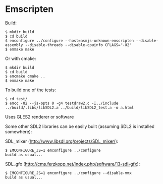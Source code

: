 Emscripten
================================================================================

Build:

    $ mkdir build
    $ cd build
    $ emconfigure ../configure --host=asmjs-unknown-emscripten --disable-assembly --disable-threads --disable-cpuinfo CFLAGS="-O2"
    $ emmake make

Or with cmake:

    $ mkdir build
    $ cd build
    $ emcmake cmake ..
    $ emmake make

To build one of the tests:

    $ cd test/
    $ emcc -O2 --js-opts 0 -g4 testdraw2.c -I../include ../build/.libs/libSDL2.a ../build/libSDL2_test.a -o a.html

Uses GLES2 renderer or software

Some other SDL2 libraries can be easily built (assuming SDL2 is installed somewhere):

SDL_mixer (http://www.libsdl.org/projects/SDL_mixer/):

    $ EMCONFIGURE_JS=1 emconfigure ../configure
    build as usual...

SDL_gfx (http://cms.ferzkopp.net/index.php/software/13-sdl-gfx):

    $ EMCONFIGURE_JS=1 emconfigure ../configure --disable-mmx
    build as usual...
